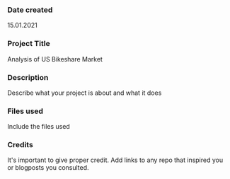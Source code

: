 ### Date created
15.01.2021

### Project Title
Analysis of US Bikeshare Market

### Description
Describe what your project is about and what it does

### Files used
Include the files used

### Credits
It's important to give proper credit. Add links to any repo that inspired you or blogposts you consulted.
